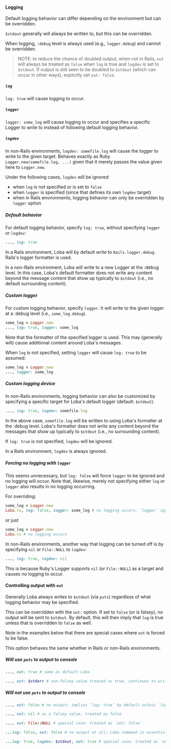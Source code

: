 #### Logging

Default logging behavior can differ depending on the environment but can be overridden.

`$stdout` generally will always be written to, but this can be overridden.

When logging, `:debug` level is always used (e.g., `logger.debug`) and cannot be overridden.

> NOTE: to reduce the chance of doubled output, when not in Rails, `out` will always be treated as `false` when `log` is true and `logdev` is set to `$stdout`. If output is still seen to be doubled to `$stdout` (which
can occur in other ways), explicitly set `out: false`.

##### `log`

`log: true` will cause logging to occur.

##### `logger`

`logger: some_log` will cause logging to occur and specifies a specific Logger to write to instead of following default logging behavior.

##### `logdev`

In non-Rails environments, `logdev: somefile.log` will cause the logger to write to the given target. Behaves exactly as Ruby `Logger.new(somefile.log, ...)` given that it merely passes the value given here to `Logger.new`.

Under the following cases, `logdev` will be ignored:
* when `log` is not specified or is set to `false`
* when `logger` is specified (since that defines its own `logdev` target)
* when in Rails environments, logging behavior can only be overridden by `logger` option

##### Default behavior

For default logging behavior, specify `log: true`, without specifying `logger` or `logdev`:

```ruby
..., log: true
```

In a Rails environment, Loba will by default write to `Rails.logger.debug`. Rails's logger formatter is used.

In a non-Rails environment, Loba will write to a new Logger at the :debug level. In this case, Loba's default formatter does not write any content beyond the message content that show up typically to `$stdout` (i.e., no default surrounding content).

##### Custom logger

For custom logging behavior, specify `logger`. It will write to the given logger at a :debug level (i.e., `some_log.debug`).

```ruby
some_log = Logger.new
..., log: true, logger: some_log
```

Note that the formatter of the specified logger is used. This may (generally will) cause additional content around Loba's messages.

When `log` is not specified, setting `logger` will cause `log: true` to be assumed:

```ruby
some_log = Logger.new
..., logger: some_log
```

##### Custom logging device

In non-Rails environments, logging behavior can also be customized by specifying a specific target for Loba's default logger (default: `$stdout`).

```ruby
..., log: true, logdev: somefile.log
```

In the above case, `somefile.log` will be written to using Loba's formatter at the :debug level. Loba's formatter does not write any content beyond the messages that show up typically to `$stdout` (i.e., no surrounding content).

If `log: true` is not specified, `logdev` will be ignored.

In a Rails environment, `logdev` is always ignored.

##### Forcing no logging with `logger`

This seems unnecessary, but `log: false` will force `logger` to be ignored and no logging will occur. Note that, likewise, merely not specifying either `log` or `logger` also results in no logging occurring.

For overriding:
```ruby
some_log = Logger.new
Loba.ts, log: false, logger: some_log # no logging occurs, `logger` ignored
```

or just
```ruby
some_log = Logger.new
Loba.ts # no logging occurs
```

In non-Rails environments, another way that logging can be turned off is by specifying `nil` or `File::NULL` to `logdev`:

```ruby
..., log: true, logdev: nil
```

This is because Ruby's Logger supports `nil` (or `File::NULL`) as a target and causes no logging to occur.

#### Controlling output with `out`

Generally Loba always writes to `$stdout` (via `puts`) regardless of what logging behavior may be specified.

This can be overridden with the `out:` option. If set to `false` (or is falsey), no output will be sent to `$stdout`. By default, this will then imply that `log` is true unless that is overridden to `false` as well.

Note in the examples below that there are special cases where `out` is forced to be false.

This option behaves the same whether in Rails or non-Rails environments.

##### Will use `puts` to output to console

```ruby
..., out: true # same as default Loba
```

```ruby
..., out: $stderr # non-falsey value treated as true, continues to write to $stdout (as with any other non-falsey value)
```
##### Will not use `puts` to output to console

```ruby
..., out: false # no output; implies `log: true` by default unless `log` specified (see below)
```

```ruby
..., out: nil # as a falsey value, treated as false
```

```ruby
..., out: File::NULL # special case: treated as `out: false`
```

```ruby
...log: false, out: false # no output at all; Loba command is essentially disabled
```

```ruby
...log: true, logdev: $stdout, out: true # special case: treated as `out: false` to avoid doubling output.
```
